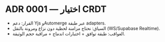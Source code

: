 # ADR 0001 — اختيار CRDT
- القرار: دعم Yjs وAutomerge عبر طبقة adapters.
- السياق: نحتاج مزامنة لحظية دون نزاع ومرونة بالنقل (WS/Supabase Realtime).
- العواقب: طبقة توافق + اختبارات اندماج + مراقبة حجم الوثيقة.
